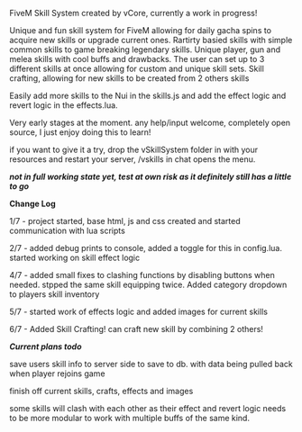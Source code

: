 FiveM Skill System created by vCore, 
currently a work in progress!

Unique and fun skill system for FiveM allowing for daily gacha spins to acquire new skills or upgrade current ones.
Rartirty basied skills with simple common skills to game breaking legendary skills.
Unique player, gun and melea skills with cool buffs and drawbacks.
The user can set up to 3 different skills at once allowing for custom and unique skill sets. 
Skill crafting, allowing for new skills to be created from 2 others skills

Easily add more skills to the Nui in the skills.js and add the effect logic and revert logic in the effects.lua.


Very early stages at the moment. any help/input welcome, completely open source, I just enjoy doing this to learn!

if you want to give it a try, drop the vSkillSystem folder in with your resources and restart your server, /vskills in chat opens the menu. 


***not in full working state yet, test at own risk as it definitely still has a little to go***

**Change Log**

1/7 - project started, base html, js and css created and started communication with lua scripts

2/7 - added debug prints to console, added a toggle for this in config.lua. started working on skill effect logic

4/7 - added small fixes to clashing functions by disabling buttons when needed. stpped the same skill equipping twice. Added category dropdown to players skill inventory 

5/7 - started work of effects logic and added images for current skills

6/7 - Added Skill Crafting! can craft new skill by combining 2 others!


***Current plans todo***

save users skill info to server side to save to db. with data being pulled back when player rejoins game

finish off current skills, crafts, effects and images

some skills will clash with each other as their effect and revert logic needs to be more modular to work with multiple buffs of the same kind. 

